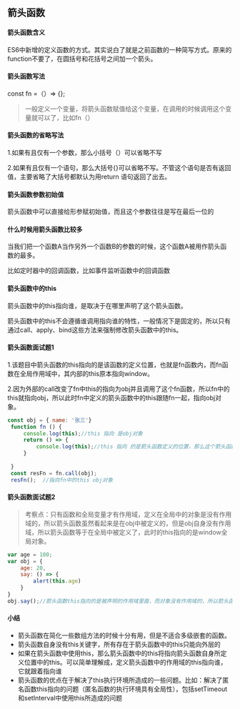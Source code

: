 ## 箭头函数

#### 箭头函数含义

ES6中新增的定义函数的方式。其实说白了就是之前函数的一种简写方式。原来的function不要了，在圆括号和花括号之间加一个箭头。

#### 箭头函数写法

const fn =（）=> {};

> 一般定义一个变量，将箭头函数赋值给这个变量，在调用的时候调用这个变量就可以了，比如fn（）

#### 箭头函数的省略写法

1.如果有且仅有一个参数，那么小括号（）可以省略不写

2.如果有且仅有一个语句，那么大括号{}可以省略不写。不管这个语句是否有返回值，主要省略了大括号都默认为用return 语句返回了出去。

#### 箭头函数参数初始值

箭头函数中可以直接给形参赋初始值，而且这个参数往往是写在最后一位的

#### 什么时候用箭头函数比较多

当我们把一个函数A当作另外一个函数B的参数的时候，这个函数A被用作箭头函数的最多。

比如定时器中的回调函数，比如事件监听函数中的回调函数

#### 箭头函数中的this

箭头函数中的this指向谁，是取决于在哪里声明了这个箭头函数。

箭头函数中的this不会遵循谁调用指向谁的特性，一般情况下是固定的，所以只有通过call、apply、bind这些方法来强制修改箭头函数中的this。

#### 箭头函数面试题1

1.该题目中箭头函数的this指向的是该函数的定义位置，也就是fn函数内，而fn函数在全局作用域中，其内部的this原本指向window。

2.因为外部的call改变了fn中this的指向为obj并且调用了这个fn函数，所以fn中的this就指向obj，所以此时fn中定义的箭头函数中的this跟随fn一起，指向obj对象。

```javascript
const obj = { name: '张三'} 
 function fn () { 
     console.log(this);//this 指向 是obj对象
     return () => { 
         console.log(this);//this 指向 的是箭头函数定义的位置，那么这个箭头函数定义在fn里面，而这个fn指向是的obj对象，所以这个this也指向是obj对象
     } 
     
 } 
 const resFn = fn.call(obj); 
 resFn();  //指向fn中的this obj对象

```

#### 箭头函数面试题2

> 考察点：只有函数和全局变量才有作用域，定义在全局中的对象是没有作用域的，所以箭头函数虽然看起来是在obj中被定义的，但是obj自身没有作用域，所以箭头函数等于在全局中被定义了，此时的this指向的是window全局对象。

```javascript
var age = 100;
var obj = {
	age: 20,
	say: () => {
		alert(this.age)
	}
}
obj.say();//箭头函数this指向的是被声明的作用域里面，而对象没有作用域的，所以箭头函数虽然在对象中被定义，但是this指向的是全局作用域
```

#### 小结

- 箭头函数在简化一些数组方法的时候十分有用，但是不适合多级嵌套的函数。
- 箭头函数自身没有this关键字，所有存在于箭头函数中的this只能向外层的
- 如果在箭头函数中使用this，那么箭头函数中的this将指向箭头函数自身所定义位置中的this。可以简单理解成，定义箭头函数中的作用域的this指向谁，它就跟着指向谁
- 箭头函数的优点在于解决了this执行环境所造成的一些问题。比如：解决了匿名函数this指向的问题（匿名函数的执行环境具有全局性），包括setTimeout和setInterval中使用this所造成的问题



